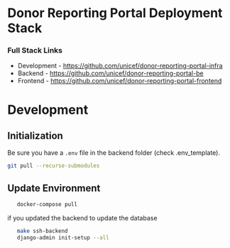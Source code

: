 Donor Reporting Portal Deployment Stack
============================================


### Full Stack Links

  - Development - https://github.com/unicef/donor-reporting-portal-infra
  - Backend - https://github.com/unicef/donor-reporting-portal-be
  - Frontend - https://github.com/unicef/donor-reporting-portal-frontend
  


Development
============================================


Initialization
------------------------------

Be sure you have a `.env` file in the backend folder (check .env_template).

```bash
git pull --recurse-submodules
```
 

Update Environment
------------------------------

```bash
   docker-compose pull
```


if you updated the backend to update the database

```bash
   make ssh-backend
   django-admin init-setup --all
```

